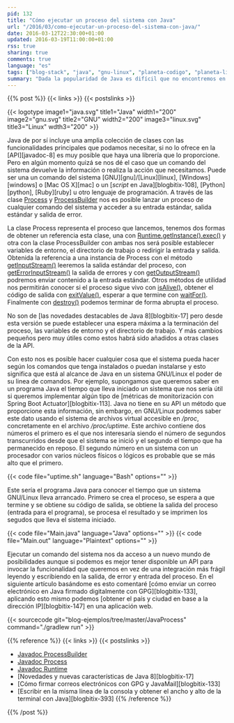 ```yaml
---
pid: 132
title: "Cómo ejecutar un proceso del sistema con Java"
url: "/2016/03/como-ejecutar-un-proceso-del-sistema-con-java/"
date: 2016-03-12T22:30:00+01:00
updated: 2016-03-19T11:00:00+01:00
rss: true
sharing: true
comments: true
language: "es"
tags: ["blog-stack", "java", "gnu-linux", "planeta-codigo", "planeta-linux"]
summary: "Dada la popularidad de Java es difícil que no encontremos en el propio JDK o librería la funcionalidad que necesitamos y sino en algún comando del sistema de los muchos que tenemos a disposición en un sistema GNU/Linux. Esto nos da acceso a una gran cantidad de funcionalidades también desde los programas Java."
---
```


{{% post %}}
{{< links >}}
{{< postslinks >}}

{{< logotype image1="java.svg" title1="Java" width1="200" image2="gnu.svg" title2="GNU" width2="200" image3="linux.svg" title3="Linux" wdth3="200" >}}

Java de por sí incluye una amplia colección de clases con las funcionalidades principales que podamos necesitar, si no lo ofrece en la [API][javadoc-8] es muy posible que haya una librería que lo proporcione. Pero en algún momento quizá se nos dé el caso que un comando del sistema devuelve la información o realiza la acción que necesitamos. Puede ser una un comando del sistema [GNU][gnu]/[Linux][linux], [Windows][windows] o [Mac OS X][mac] o un [_script_ en Java][blogbitix-108], [Python][python], [Ruby][ruby] u otro lenguaje de programación. A través de las clase [Process](https://docs.oracle.com/javase/8/docs/api/java/lang/Process.html) y [ProcessBuilder](https://docs.oracle.com/javase/8/docs/api/java/lang/ProcessBuilder.html) nos es posible lanzar un proceso de cualquier comando del sistema y acceder a su entrada estándar, salida estándar y salida de error.

La clase Process representa el proceso que lancemos, tenemos dos formas de obtener un referencia esta clase, una con [Runtime.getInstance().exec()](https://docs.oracle.com/javase/8/docs/api/java/lang/Runtime.html#exec-java.lang.String-) y otra con la clase ProcessBuilder con ambas nos será posible establecer variables de entorno, el directorio de trabajo o redirigir la entrada y salida. Obtenida la referencia a una instancia de Process con el método [getInputStream()](https://docs.oracle.com/javase/8/docs/api/java/lang/Process.html#getInputStream--) leeremos la salida estándar del proceso, con [getErrorInputStream()](https://docs.oracle.com/javase/8/docs/api/java/lang/Process.html#getErrorStream--) la salida de errores y con [getOutputStream()](https://docs.oracle.com/javase/8/docs/api/java/lang/Process.html#getOutputStream--) podremos enviar contenido a la entrada estándar. Otros métodos de utilidad nos permitirán conocer si el proceso sigue vivo con [isAlive()](https://docs.oracle.com/javase/8/docs/api/java/lang/Process.html#isAlive--), obtener el código de salida con [exitValue()](https://docs.oracle.com/javase/8/docs/api/java/lang/Process.html#exitValue--), esperar a que termine con [waitFor()](https://docs.oracle.com/javase/8/docs/api/java/lang/Process.html#waitFor--). Finalmente con [destroy()](https://docs.oracle.com/javase/8/docs/api/java/lang/Process.html#destroy--) podemos terminar de forma abrupta el proceso.

No son de [las novedades destacables de Java 8][blogbitix-17] pero desde esta versión se puede establecer una espera máxima a la terminación del proceso, las variables de entorno y el directorio de trabajo. Y más cambios pequeños pero muy útiles como estos habrá sido añadidos a otras clases de la API.

Con esto nos es posible hacer cualquier cosa que el sistema pueda hacer según los comandos que tenga instalados o puedan instalarse y esto significa que está al alcance de Java en un sistema GNU/Linux el poder de su linea de comandos. Por ejemplo, supongamos que queremos saber en un programa Java el tiempo que lleva iniciado un sistema que nos sería útil si queremos implementar algún tipo de [métricas de monitorización con Spring Boot Actuator][blogbitix-113]. Java no tiene en su API un método que proporcione esta información, sin embargo, en GNU/Linux podemos saber este dato usando el sistema de archivos virtual accesible en _/proc_, concretamente en el archivo _/proc/uptime_. Este archivo contiene dos números el primero es el que nos interesaría siendo el número de segundos transcurridos desde que el sistema se inició y el segundo el tiempo que ha permanecido en reposo. El segundo número en un sistema con un procesador con varios núcleos físicos o lógicos es probable que se más alto que el primero.

{{< code file="uptime.sh" language="Bash" options="" >}}

Este sería el programa Java para conocer el tiempo que un sistema GNU/Linux lleva arrancado. Primero se crea el proceso, se espera a que termine y se obtiene su código de salida, se obtiene la salida del proceso (entrada para el programa), se procesa el resultado y se imprimen los segudos que lleva el sistema iniciado.

{{< code file="Main.java" language="Java" options="" >}}
{{< code file="Main.out" language="Plaintext" options="" >}}

Ejecutar un comando del sistema nos da acceso a un nuevo mundo de posibilidades aunque si podemos es mejor tener disponible un API para invocar la funcionalidad que queremos en vez de una integración más frágil leyendo y escribiendo en la salida, de error y entrada del proceso. En el siguiente artículo basándome es esto comentaré [cómo enviar un correo electrónico en Java firmado digitalmente con GPG][blogbitix-133], aplicando esto mismo podemos [obtener el país y ciudad en base a la dirección IP][blogbitix-147] en una aplicación web.

{{< sourcecode git="blog-ejemplos/tree/master/JavaProcess" command="./gradlew run" >}}

{{% reference %}}
{{< links >}}
{{< postslinks >}}
* [Javadoc ProcessBuilder](https://docs.oracle.com/javase/8/docs/api/java/lang/ProcessBuilder.html)
* [Javadoc Process](https://docs.oracle.com/javase/8/docs/api/java/lang/Process.html)
* [Javadoc Runtime](https://docs.oracle.com/javase/8/docs/api/java/lang/Runtime.html)
* [Novedades y nuevas características de Java 8][blogbitix-17]
* [Cómo firmar correos electrónicos con GPG y JavaMail][blogbitix-133]
* [Escribir en la misma línea de la consola y obtener el ancho y alto de la terminal con Java][blogbitix-393]
{{% /reference %}}

{{% /post %}}
